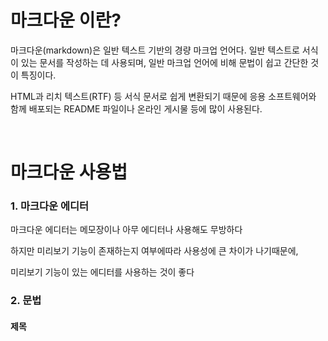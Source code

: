 # 마크다운 이란?

  마크다운(markdown)은 일반 텍스트 기반의 경량 마크업 언어다. 일반 텍스트로 서식이 있는 문서를 작성하는 데 사용되며, 일반 마크업 언어에 비해 문법이 쉽고 간단한 것이 특징이다.     

  HTML과 리치 텍스트(RTF) 등 서식 문서로 쉽게 변환되기 때문에 응용 소프트웨어와 함께 배포되는 README 파일이나 온라인 게시물 등에 많이 사용된다.

<br>

# 마크다운 사용법

### 1. 마크다운 에디터
    
 마크다운 에디터는 메모장이나 아무 에디터나 사용해도 무방하다
 
 하지만 미리보기 기능이 존재하는지 여부에따라 사용성에 큰 차이가 나기때문에,
 
 미리보기 기능이 있는 에디터를 사용하는 것이 좋다

### 2. 문법

#### 제목







































